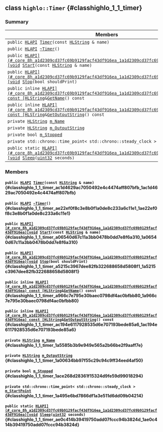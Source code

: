 ## class `highlo::Timer` {#classhighlo_1_1_timer}

### Summary

 Members                        | Descriptions                                
--------------------------------|---------------------------------------------
`public `[`HLAPI`](#_core_8h_a1d2309cd37fc69b9129facf43df916ea_1a1d2309cd37fc69b9129facf43df916ea)` `[`Timer`](#classhighlo_1_1_timer_ac1d4629ac7050492e4c4474aff807bfb_1ac1d4629ac7050492e4c4474aff807bfb)`(const `[`HLString`](docs-api/api-highlo.md#namespacehighlo_aae9b5b2474b992680f5555779f4bd538_1aae9b5b2474b992680f5555779f4bd538)` & name)` | 
`public `[`HLAPI`](#_core_8h_a1d2309cd37fc69b9129facf43df916ea_1a1d2309cd37fc69b9129facf43df916ea)` `[`~Timer`](#classhighlo_1_1_timer_ae22ef0f8c3e8b0f1a0de8c233a6c11e1_1ae22ef0f8c3e8b0f1a0de8c233a6c11e1)`()` | 
`public `[`HLAPI](#_core_8h_a1d2309cd37fc69b9129facf43df916ea_1a1d2309cd37fc69b9129facf43df916ea)[void`](#imgui__impl__opengl3__loader_8h_ac668e7cffd9e2e9cfee428b9b2f34fa7_1ac668e7cffd9e2e9cfee428b9b2f34fa7)` `[`Start`](#classhighlo_1_1_timer_a06540d67c11a3bb0478b0dd7e8f6a310_1a06540d67c11a3bb0478b0dd7e8f6a310)`(const `[`HLString`](docs-api/api-highlo.md#namespacehighlo_aae9b5b2474b992680f5555779f4bd538_1aae9b5b2474b992680f5555779f4bd538)` & name)` | 
`public `[`HLAPI](#_core_8h_a1d2309cd37fc69b9129facf43df916ea_1a1d2309cd37fc69b9129facf43df916ea)[void`](#imgui__impl__opengl3__loader_8h_ac668e7cffd9e2e9cfee428b9b2f34fa7_1ac668e7cffd9e2e9cfee428b9b2f34fa7)` `[`Stop`](#classhighlo_1_1_timer_a5215c3967dee82fb322688658d5808f1_1a5215c3967dee82fb322688658d5808f1)`(bool shouldPrint)` | 
`public inline `[`HLAPI](#_core_8h_a1d2309cd37fc69b9129facf43df916ea_1a1d2309cd37fc69b9129facf43df916ea) const [HLString`](docs-api/api-highlo.md#namespacehighlo_aae9b5b2474b992680f5555779f4bd538_1aae9b5b2474b992680f5555779f4bd538)` & `[`GetName`](#classhighlo_1_1_timer_a966c7e795e30baec0798df4ac0bfbb80_1a966c7e795e30baec0798df4ac0bfbb80)`() const` | 
`public inline `[`HLAPI](#_core_8h_a1d2309cd37fc69b9129facf43df916ea_1a1d2309cd37fc69b9129facf43df916ea) const [HLString`](docs-api/api-highlo.md#namespacehighlo_aae9b5b2474b992680f5555779f4bd538_1aae9b5b2474b992680f5555779f4bd538)` & `[`GetOutputString`](#classhighlo_1_1_timer_ac194e6117928535d6e707193bede85a6_1ac194e6117928535d6e707193bede85a6)`() const` | 
`private `[`HLString`](docs-api/api-highlo.md#namespacehighlo_aae9b5b2474b992680f5555779f4bd538_1aae9b5b2474b992680f5555779f4bd538)` `[`m_Name`](#classhighlo_1_1_timer_1a5585b3b9e949e565a2b66be2f9aaff7e) | 
`private `[`HLString`](docs-api/api-highlo.md#namespacehighlo_aae9b5b2474b992680f5555779f4bd538_1aae9b5b2474b992680f5555779f4bd538)` `[`m_OutputString`](#classhighlo_1_1_timer_1a00634bb97f55c29c94c9ff34eed4af50) | 
`private bool `[`m_Stopped`](#classhighlo_1_1_timer_1ace268d28361f15324d9fe59d99018294) | 
`private std::chrono::time_point< std::chrono::steady_clock > `[`m_StartPoint`](#classhighlo_1_1_timer_1a495e6bd7866df1a3e511d6dd09b04214) | 
`public static `[`HLAPI](#_core_8h_a1d2309cd37fc69b9129facf43df916ea_1a1d2309cd37fc69b9129facf43df916ea)[void`](#imgui__impl__opengl3__loader_8h_ac668e7cffd9e2e9cfee428b9b2f34fa7_1ac668e7cffd9e2e9cfee428b9b2f34fa7)` `[`Sleep`](#classhighlo_1_1_timer_ae0c414b39419750add07fccc94b3824d_1ae0c414b39419750add07fccc94b3824d)`(`[`uint32`](#_base_types_8h_a1134b580f8da4de94ca6b1de4d37975e_1a1134b580f8da4de94ca6b1de4d37975e)` seconds)` | 

### Members

#### `public `[`HLAPI`](#_core_8h_a1d2309cd37fc69b9129facf43df916ea_1a1d2309cd37fc69b9129facf43df916ea)` `[`Timer`](#classhighlo_1_1_timer_ac1d4629ac7050492e4c4474aff807bfb_1ac1d4629ac7050492e4c4474aff807bfb)`(const `[`HLString`](docs-api/api-highlo.md#namespacehighlo_aae9b5b2474b992680f5555779f4bd538_1aae9b5b2474b992680f5555779f4bd538)` & name)` {#classhighlo_1_1_timer_ac1d4629ac7050492e4c4474aff807bfb_1ac1d4629ac7050492e4c4474aff807bfb}

#### `public `[`HLAPI`](#_core_8h_a1d2309cd37fc69b9129facf43df916ea_1a1d2309cd37fc69b9129facf43df916ea)` `[`~Timer`](#classhighlo_1_1_timer_ae22ef0f8c3e8b0f1a0de8c233a6c11e1_1ae22ef0f8c3e8b0f1a0de8c233a6c11e1)`()` {#classhighlo_1_1_timer_ae22ef0f8c3e8b0f1a0de8c233a6c11e1_1ae22ef0f8c3e8b0f1a0de8c233a6c11e1}

#### `public `[`HLAPI](#_core_8h_a1d2309cd37fc69b9129facf43df916ea_1a1d2309cd37fc69b9129facf43df916ea)[void`](#imgui__impl__opengl3__loader_8h_ac668e7cffd9e2e9cfee428b9b2f34fa7_1ac668e7cffd9e2e9cfee428b9b2f34fa7)` `[`Start`](#classhighlo_1_1_timer_a06540d67c11a3bb0478b0dd7e8f6a310_1a06540d67c11a3bb0478b0dd7e8f6a310)`(const `[`HLString`](docs-api/api-highlo.md#namespacehighlo_aae9b5b2474b992680f5555779f4bd538_1aae9b5b2474b992680f5555779f4bd538)` & name)` {#classhighlo_1_1_timer_a06540d67c11a3bb0478b0dd7e8f6a310_1a06540d67c11a3bb0478b0dd7e8f6a310}

#### `public `[`HLAPI](#_core_8h_a1d2309cd37fc69b9129facf43df916ea_1a1d2309cd37fc69b9129facf43df916ea)[void`](#imgui__impl__opengl3__loader_8h_ac668e7cffd9e2e9cfee428b9b2f34fa7_1ac668e7cffd9e2e9cfee428b9b2f34fa7)` `[`Stop`](#classhighlo_1_1_timer_a5215c3967dee82fb322688658d5808f1_1a5215c3967dee82fb322688658d5808f1)`(bool shouldPrint)` {#classhighlo_1_1_timer_a5215c3967dee82fb322688658d5808f1_1a5215c3967dee82fb322688658d5808f1}

#### `public inline `[`HLAPI](#_core_8h_a1d2309cd37fc69b9129facf43df916ea_1a1d2309cd37fc69b9129facf43df916ea) const [HLString`](docs-api/api-highlo.md#namespacehighlo_aae9b5b2474b992680f5555779f4bd538_1aae9b5b2474b992680f5555779f4bd538)` & `[`GetName`](#classhighlo_1_1_timer_a966c7e795e30baec0798df4ac0bfbb80_1a966c7e795e30baec0798df4ac0bfbb80)`() const` {#classhighlo_1_1_timer_a966c7e795e30baec0798df4ac0bfbb80_1a966c7e795e30baec0798df4ac0bfbb80}

#### `public inline `[`HLAPI](#_core_8h_a1d2309cd37fc69b9129facf43df916ea_1a1d2309cd37fc69b9129facf43df916ea) const [HLString`](docs-api/api-highlo.md#namespacehighlo_aae9b5b2474b992680f5555779f4bd538_1aae9b5b2474b992680f5555779f4bd538)` & `[`GetOutputString`](#classhighlo_1_1_timer_ac194e6117928535d6e707193bede85a6_1ac194e6117928535d6e707193bede85a6)`() const` {#classhighlo_1_1_timer_ac194e6117928535d6e707193bede85a6_1ac194e6117928535d6e707193bede85a6}

#### `private `[`HLString`](docs-api/api-highlo.md#namespacehighlo_aae9b5b2474b992680f5555779f4bd538_1aae9b5b2474b992680f5555779f4bd538)` `[`m_Name`](#classhighlo_1_1_timer_1a5585b3b9e949e565a2b66be2f9aaff7e) {#classhighlo_1_1_timer_1a5585b3b9e949e565a2b66be2f9aaff7e}

#### `private `[`HLString`](docs-api/api-highlo.md#namespacehighlo_aae9b5b2474b992680f5555779f4bd538_1aae9b5b2474b992680f5555779f4bd538)` `[`m_OutputString`](#classhighlo_1_1_timer_1a00634bb97f55c29c94c9ff34eed4af50) {#classhighlo_1_1_timer_1a00634bb97f55c29c94c9ff34eed4af50}

#### `private bool `[`m_Stopped`](#classhighlo_1_1_timer_1ace268d28361f15324d9fe59d99018294) {#classhighlo_1_1_timer_1ace268d28361f15324d9fe59d99018294}

#### `private std::chrono::time_point< std::chrono::steady_clock > `[`m_StartPoint`](#classhighlo_1_1_timer_1a495e6bd7866df1a3e511d6dd09b04214) {#classhighlo_1_1_timer_1a495e6bd7866df1a3e511d6dd09b04214}

#### `public static `[`HLAPI](#_core_8h_a1d2309cd37fc69b9129facf43df916ea_1a1d2309cd37fc69b9129facf43df916ea)[void`](#imgui__impl__opengl3__loader_8h_ac668e7cffd9e2e9cfee428b9b2f34fa7_1ac668e7cffd9e2e9cfee428b9b2f34fa7)` `[`Sleep`](#classhighlo_1_1_timer_ae0c414b39419750add07fccc94b3824d_1ae0c414b39419750add07fccc94b3824d)`(`[`uint32`](#_base_types_8h_a1134b580f8da4de94ca6b1de4d37975e_1a1134b580f8da4de94ca6b1de4d37975e)` seconds)` {#classhighlo_1_1_timer_ae0c414b39419750add07fccc94b3824d_1ae0c414b39419750add07fccc94b3824d}

